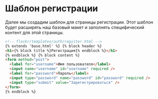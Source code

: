 # Шаблон регистрации

Далее мы создадим шаблон для страницы регистрации. Этот шаблон будет расширять наш базовый макет и заполнять специфический контент для этой страницы.

```html
<!-- flaskr/templates/auth/register.html -->
{% extends 'base.html' %} {% block header %}
<h1>{% block title %}Регистрация{% endblock %}</h1>
{% endblock %} {% block content %}
<form method="post">
  <label for="username">Имя пользователя</label>
  <input name="username" id="username" required />
  <label for="password">Пароль</label>
  <input type="password" name="password" id="password" required />
  <input type="submit" value="Зарегистрироваться" />
</form>
{% endblock %}
```
